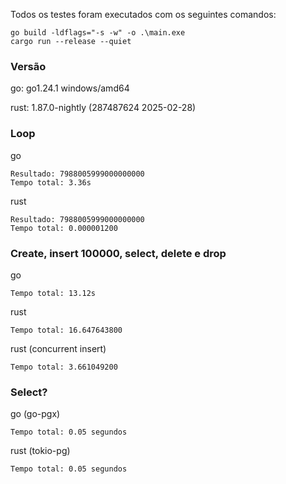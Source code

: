 Todos os testes foram executados com os seguintes comandos:

```
go build -ldflags="-s -w" -o .\main.exe
cargo run --release --quiet
```

### Versão
go: go1.24.1 windows/amd64

rust: 1.87.0-nightly (287487624 2025-02-28)

### Loop
go
```
Resultado: 7988005999000000000
Tempo total: 3.36s
```

rust
```
Resultado: 7988005999000000000
Tempo total: 0.000001200
```

### Create, insert 100000, select, delete e drop
go
```
Tempo total: 13.12s
```

rust
```
Tempo total: 16.647643800
```

rust (concurrent insert)
```
Tempo total: 3.661049200
```

### Select?
go (go-pgx)
```
Tempo total: 0.05 segundos
```

rust (tokio-pg)
```
Tempo total: 0.05 segundos
```
